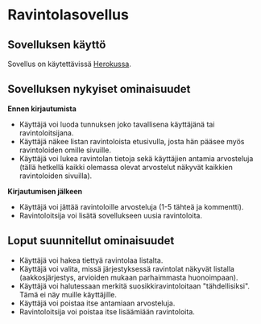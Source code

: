 # Ravintolasovellus

## Sovelluksen käyttö

Sovellus on käytettävissä [Herokussa](https://tsoha-ravintola.herokuapp.com/). 

## Sovelluksen nykyiset ominaisuudet

**Ennen kirjautumista**
- Käyttäjä voi luoda tunnuksen joko tavallisena käyttäjänä tai ravintoloitsijana.
- Käyttäjä näkee listan ravintoloista etusivulla, josta hän pääsee myös ravintoloiden omille sivuille.
- Käyttäjä voi lukea ravintolan tietoja sekä käyttäjien antamia arvosteluja (tällä hetkellä kaikki olemassa olevat arvostelut näkyvät kaikkien ravintoloiden sivuilla).

**Kirjautumisen jälkeen**
- Käyttäjä voi jättää ravintoloille arvosteluja (1-5 tähteä ja kommentti).
- Ravintoloitsija voi lisätä sovellukseen uusia ravintoloita.

## Loput suunnitellut ominaisuudet

- Käyttäjä voi hakea tiettyä ravintolaa listalta.
- Käyttäjä voi valita, missä järjestyksessä ravintolat näkyvät listalla (aakkosjärjestys, arvioiden mukaan parhaimmasta huonoimpaan).
- Käyttäjä voi halutessaan merkitä suosikkiravintoloitaan "tähdellisiksi". Tämä ei näy muille käyttäjille.
- Käyttäjä voi poistaa itse antamiaan arvosteluja.
- Ravintoloitsija voi poistaa itse lisäämiään ravintoloita.
